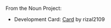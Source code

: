From the Noun Project:

* Development Card: [Card](https://thenounproject.com/icon/card-8012787/) by rizal2109
